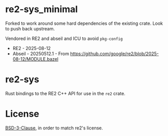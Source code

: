 re2-sys_minimal
=======
Forked to work around some hard dependencies of the existing crate. Look to push back upstream.

Vendored in RE2 and abseil and ICU to avoid `pkg-config`

* RE2 - 2025-08-12
* Abseil - 20250512.1 - From https://github.com/google/re2/blob/2025-08-12/MODULE.bazel


 re2-sys
=======

Rust bindings to the RE2 C++ API for use in the `re2` crate.

# License
[BSD-3-Clause](./LICENSE), in order to match re2's license.